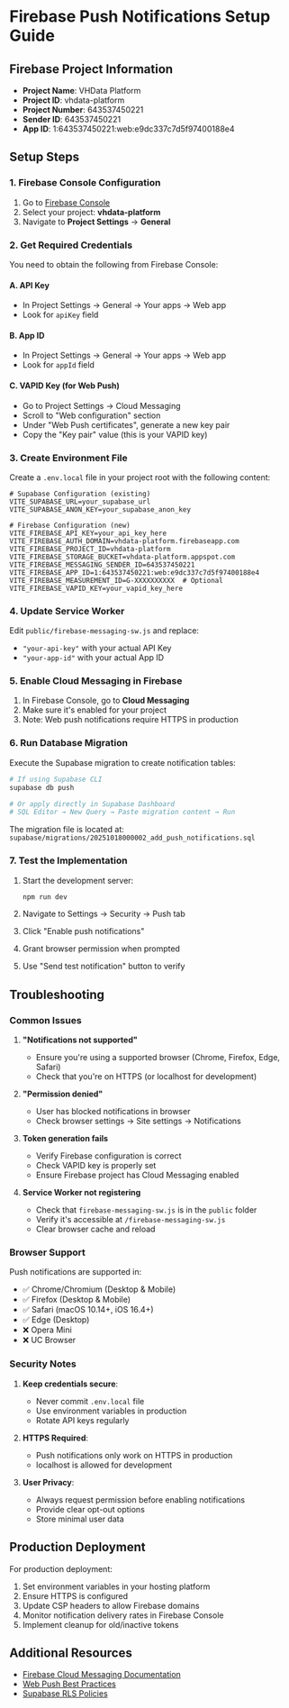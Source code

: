 # Firebase Push Notifications Setup Guide

## Firebase Project Information
- **Project Name**: VHData Platform
- **Project ID**: vhdata-platform
- **Project Number**: 643537450221
- **Sender ID**: 643537450221
- **App ID**: 1:643537450221:web:e9dc337c7d5f97400188e4

## Setup Steps

### 1. Firebase Console Configuration

1. Go to [Firebase Console](https://console.firebase.google.com/)
2. Select your project: **vhdata-platform**
3. Navigate to **Project Settings** → **General**

### 2. Get Required Credentials

You need to obtain the following from Firebase Console:

#### A. API Key
- In Project Settings → General → Your apps → Web app
- Look for `apiKey` field

#### B. App ID
- In Project Settings → General → Your apps → Web app
- Look for `appId` field

#### C. VAPID Key (for Web Push)
- Go to Project Settings → Cloud Messaging
- Scroll to "Web configuration" section
- Under "Web Push certificates", generate a new key pair
- Copy the "Key pair" value (this is your VAPID key)

### 3. Create Environment File

Create a `.env.local` file in your project root with the following content:

```env
# Supabase Configuration (existing)
VITE_SUPABASE_URL=your_supabase_url
VITE_SUPABASE_ANON_KEY=your_supabase_anon_key

# Firebase Configuration (new)
VITE_FIREBASE_API_KEY=your_api_key_here
VITE_FIREBASE_AUTH_DOMAIN=vhdata-platform.firebaseapp.com
VITE_FIREBASE_PROJECT_ID=vhdata-platform
VITE_FIREBASE_STORAGE_BUCKET=vhdata-platform.appspot.com
VITE_FIREBASE_MESSAGING_SENDER_ID=643537450221
VITE_FIREBASE_APP_ID=1:643537450221:web:e9dc337c7d5f97400188e4
VITE_FIREBASE_MEASUREMENT_ID=G-XXXXXXXXXX  # Optional
VITE_FIREBASE_VAPID_KEY=your_vapid_key_here
```

### 4. Update Service Worker

Edit `public/firebase-messaging-sw.js` and replace:
- `"your-api-key"` with your actual API Key
- `"your-app-id"` with your actual App ID

### 5. Enable Cloud Messaging in Firebase

1. In Firebase Console, go to **Cloud Messaging**
2. Make sure it's enabled for your project
3. Note: Web push notifications require HTTPS in production

### 6. Run Database Migration

Execute the Supabase migration to create notification tables:

```bash
# If using Supabase CLI
supabase db push

# Or apply directly in Supabase Dashboard
# SQL Editor → New Query → Paste migration content → Run
```

The migration file is located at:
`supabase/migrations/20251018000002_add_push_notifications.sql`

### 7. Test the Implementation

1. Start the development server:
   ```bash
   npm run dev
   ```

2. Navigate to Settings → Security → Push tab

3. Click "Enable push notifications"

4. Grant browser permission when prompted

5. Use "Send test notification" button to verify

## Troubleshooting

### Common Issues

1. **"Notifications not supported"**
   - Ensure you're using a supported browser (Chrome, Firefox, Edge, Safari)
   - Check that you're on HTTPS (or localhost for development)

2. **"Permission denied"**
   - User has blocked notifications in browser
   - Check browser settings → Site settings → Notifications

3. **Token generation fails**
   - Verify Firebase configuration is correct
   - Check VAPID key is properly set
   - Ensure Firebase project has Cloud Messaging enabled

4. **Service Worker not registering**
   - Check that `firebase-messaging-sw.js` is in the `public` folder
   - Verify it's accessible at `/firebase-messaging-sw.js`
   - Clear browser cache and reload

### Browser Support

Push notifications are supported in:
- ✅ Chrome/Chromium (Desktop & Mobile)
- ✅ Firefox (Desktop & Mobile)
- ✅ Safari (macOS 10.14+, iOS 16.4+)
- ✅ Edge (Desktop)
- ❌ Opera Mini
- ❌ UC Browser

### Security Notes

1. **Keep credentials secure**:
   - Never commit `.env.local` file
   - Use environment variables in production
   - Rotate API keys regularly

2. **HTTPS Required**:
   - Push notifications only work on HTTPS in production
   - localhost is allowed for development

3. **User Privacy**:
   - Always request permission before enabling notifications
   - Provide clear opt-out options
   - Store minimal user data

## Production Deployment

For production deployment:

1. Set environment variables in your hosting platform
2. Ensure HTTPS is configured
3. Update CSP headers to allow Firebase domains
4. Monitor notification delivery rates in Firebase Console
5. Implement cleanup for old/inactive tokens

## Additional Resources

- [Firebase Cloud Messaging Documentation](https://firebase.google.com/docs/cloud-messaging)
- [Web Push Best Practices](https://web.dev/push-notifications-overview/)
- [Supabase RLS Policies](https://supabase.com/docs/guides/auth/row-level-security)